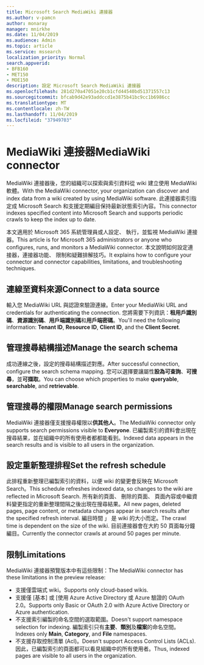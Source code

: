 ```yaml
---
title: Microsoft Search MediaWiki 連接器
ms.author: v-pamcn
author: monaray
manager: mnirkhe
ms.date: 11/04/2019
ms.audience: Admin
ms.topic: article
ms.service: mssearch
localization_priority: Normal
search.appverid:
- BFB160
- MET150
- MOE150
description: 設定 Microsoft Search MediaWiki 連接器
ms.openlocfilehash: 281d270a47051e20cb1cfd44540bd51371557c13
ms.sourcegitcommit: bfcab9d42e93addccd1e3875b41bc9cc1b6986cc
ms.translationtype: MT
ms.contentlocale: zh-TW
ms.lasthandoff: 11/04/2019
ms.locfileid: "37949703"
---
```

# <a name="mediawiki-connector"></a><span data-ttu-id="32449-103">MediaWiki 連接器</span><span class="sxs-lookup"><span data-stu-id="32449-103">MediaWiki connector</span></span>

<span data-ttu-id="32449-104">MediaWiki 連接器後，您的組織可以探索與索引資料從 wiki 建立使用 MediaWiki 軟體。</span><span class="sxs-lookup"><span data-stu-id="32449-104">With the MediaWiki connector, your organization can discover and index data from a wiki created by using MediaWiki software.</span></span> <span data-ttu-id="32449-105">此連接器索引指定成 Microsoft Search 和支援定期編目保持最新狀態索引內容。</span><span class="sxs-lookup"><span data-stu-id="32449-105">This connector indexes specified content into Microsoft Search and supports periodic crawls to keep the index up to date.</span></span>

<span data-ttu-id="32449-106">本文適用於 Microsoft 365 系統管理員或人設定、 執行，並監視 MediaWiki 連接器。</span><span class="sxs-lookup"><span data-stu-id="32449-106">This article is for Microsoft 365 administrators or anyone who configures, runs, and monitors a MediaWiki connector.</span></span> <span data-ttu-id="32449-107">本文說明如何設定連接器，連接器功能、 限制和疑難排解技巧。</span><span class="sxs-lookup"><span data-stu-id="32449-107">It explains how to configure your connector and connector capabilities, limitations, and troubleshooting techniques.</span></span>

## <a name="connect-to-a-data-source"></a><span data-ttu-id="32449-108">連線至資料來源</span><span class="sxs-lookup"><span data-stu-id="32449-108">Connect to a data source</span></span>
<span data-ttu-id="32449-109">輸入您 MediaWiki URL 與認證來驗證連線。</span><span class="sxs-lookup"><span data-stu-id="32449-109">Enter your MediaWiki URL and credentials for authenticating the connection.</span></span> <span data-ttu-id="32449-110">您將需要下列資訊：**租用戶識別碼**、**資源識別碼**、**用戶端識別碼**和**用戶端密碼**。</span><span class="sxs-lookup"><span data-stu-id="32449-110">You'll need the following information: **Tenant ID**, **Resource ID**, **Client ID**, and the **Client Secret**.</span></span>

## <a name="manage-the-search-schema"></a><span data-ttu-id="32449-111">管理搜尋結構描述</span><span class="sxs-lookup"><span data-stu-id="32449-111">Manage the search schema</span></span>
<span data-ttu-id="32449-112">成功連線之後，設定的搜尋結構描述對應。</span><span class="sxs-lookup"><span data-stu-id="32449-112">After successful connection, configure the search schema mapping.</span></span> <span data-ttu-id="32449-113">您可以選擇要讓屬性**設為可查詢**、**可搜尋**，並**可擷取**。</span><span class="sxs-lookup"><span data-stu-id="32449-113">You can choose which properties to make **queryable**, **searchable**, and **retrievable**.</span></span>

## <a name="manage-search-permissions"></a><span data-ttu-id="32449-114">管理搜尋的權限</span><span class="sxs-lookup"><span data-stu-id="32449-114">Manage search permissions</span></span>
<span data-ttu-id="32449-115">MediaWiki 連接器僅支援搜尋權限以**供其他人**。</span><span class="sxs-lookup"><span data-stu-id="32449-115">The MediaWiki connector only supports search permissions visible to **Everyone**.</span></span> <span data-ttu-id="32449-116">已編製索引的資料會出現在搜尋結果，並在組織中的所有使用者都都能看到。</span><span class="sxs-lookup"><span data-stu-id="32449-116">Indexed data appears in the search results and is visible to all users in the organization.</span></span>

## <a name="set-the-refresh-schedule"></a><span data-ttu-id="32449-117">設定重新整理排程</span><span class="sxs-lookup"><span data-stu-id="32449-117">Set the refresh schedule</span></span> 
<span data-ttu-id="32449-118">此排程重新整理已編製索引的資料，以便 wiki 的變更會反映在 Microsoft Search。</span><span class="sxs-lookup"><span data-stu-id="32449-118">This schedule refreshes indexed data, so changes to the wiki are reflected in Microsoft Search.</span></span> <span data-ttu-id="32449-119">所有新的頁面、 刪除的頁面、 頁面內容或中繼資料變更指定的重新整理間隔之後出現在搜尋結果。</span><span class="sxs-lookup"><span data-stu-id="32449-119">All new pages, deleted pages, page content, or metadata changes appear in search results after the specified refresh interval.</span></span> <span data-ttu-id="32449-120">編目時間 」 是 wiki 的大小而定。</span><span class="sxs-lookup"><span data-stu-id="32449-120">The crawl time is dependent on the size of the wiki.</span></span> <span data-ttu-id="32449-121">目前連接器會在大約 50 頁面每分鐘編目。</span><span class="sxs-lookup"><span data-stu-id="32449-121">Currently the connector crawls at around 50 pages per minute.</span></span>

## <a name="limitations"></a><span data-ttu-id="32449-122">限制</span><span class="sxs-lookup"><span data-stu-id="32449-122">Limitations</span></span> 
<span data-ttu-id="32449-123">MediaWiki 連接器預覽版本中有這些限制：</span><span class="sxs-lookup"><span data-stu-id="32449-123">The MediaWiki connector has these limitations in the preview release:</span></span>
* <span data-ttu-id="32449-124">支援僅雲端式 wiki。</span><span class="sxs-lookup"><span data-stu-id="32449-124">Supports only cloud-based wikis.</span></span>
* <span data-ttu-id="32449-125">支援僅 [基本] 或 [使用 Azure Active Directory 或 Azure 驗證的 OAuth 2.0。</span><span class="sxs-lookup"><span data-stu-id="32449-125">Supports only Basic or OAuth 2.0 with Azure Active Directory or Azure authentication.</span></span>
* <span data-ttu-id="32449-126">不支援索引編製的命名空間的選取範圍。</span><span class="sxs-lookup"><span data-stu-id="32449-126">Doesn't support namespace selection for indexing.</span></span> <span data-ttu-id="32449-127">編製索引只有**主要**、**類別**及**檔案**的命名空間。</span><span class="sxs-lookup"><span data-stu-id="32449-127">Indexes only **Main**, **Category**, and **File** namespaces.</span></span>
* <span data-ttu-id="32449-128">不支援存取控制清單 (Acl)。</span><span class="sxs-lookup"><span data-stu-id="32449-128">Doesn't support Access Control Lists (ACLs).</span></span> <span data-ttu-id="32449-129">因此，已編製索引的頁面都可以看見組織中的所有使用者。</span><span class="sxs-lookup"><span data-stu-id="32449-129">Thus, indexed pages are visible to all users in the organization.</span></span>
